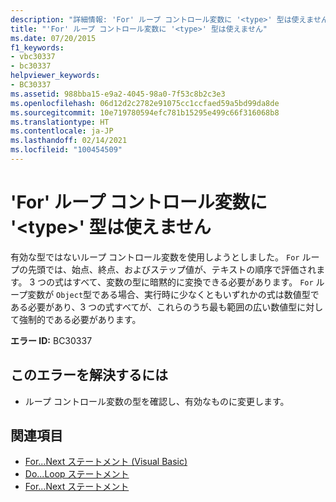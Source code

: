 ```yaml
---
description: "詳細情報: 'For' ループ コントロール変数に '<type>' 型は使えません"
title: "'For' ループ コントロール変数に '<type>' 型は使えません"
ms.date: 07/20/2015
f1_keywords:
- vbc30337
- bc30337
helpviewer_keywords:
- BC30337
ms.assetid: 988bba15-e9a2-4045-98a0-7f53c8b2c3e3
ms.openlocfilehash: 06d12d2c2782e91075cc1ccfaed59a5bd99da8de
ms.sourcegitcommit: 10e719780594efc781b15295e499c66f316068b8
ms.translationtype: HT
ms.contentlocale: ja-JP
ms.lasthandoff: 02/14/2021
ms.locfileid: "100454509"
---
```

# <a name="for-loop-control-variable-cannot-be-of-type-type"></a>'For' ループ コントロール変数に '\<type>' 型は使えません

有効な型ではないループ コントロール変数を使用しようとしました。 `For` ループの先頭では、始点、終点、およびステップ値が、テキストの順序で評価されます。 3 つの式はすべて、変数の型に暗黙的に変換できる必要があります。 `For` ループ変数が `Object`型である場合、実行時に少なくともいずれかの式は数値型である必要があり、3 つの式すべてが、これらのうち最も範囲の広い数値型に対して強制的である必要があります。  
  
 **エラー ID:** BC30337  
  
## <a name="to-correct-this-error"></a>このエラーを解決するには  
  
- ループ コントロール変数の型を確認し、有効なものに変更します。  
  
## <a name="see-also"></a>関連項目

- [For...Next ステートメント (Visual Basic)](../language-reference/statements/for-next-statement.md)
- [Do...Loop ステートメント](../language-reference/statements/do-loop-statement.md)
- [For...Next ステートメント](../language-reference/statements/for-next-statement.md)
